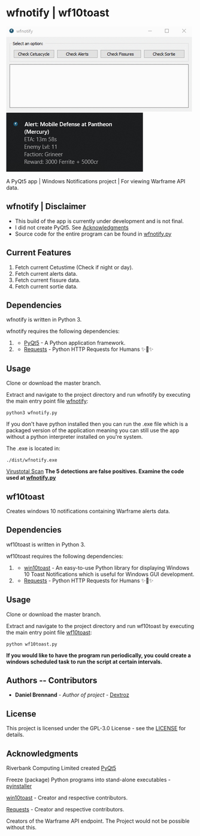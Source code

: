 # wfnotify | wf10toast
![wfnotify](example.gif) ![wf10toast](example.png)

A PyQt5 app | Windows Notifications project | For viewing Warframe API data. 

## wfnotify | Disclaimer
* This build of the app is currently under development and is not final.
* I did not create PyQt5. See [Acknowledgments](#acknowledgments)
* Source code for the entire program can be found in [wfnotify.py](wfnotify.py)

## Current Features
  1. Fetch current Cetustime (Check if night or day).
  2. Fetch current alerts data.
  3. Fetch current fissure data.
  4. Fetch current sortie data.

## Dependencies
wfnotify is written in Python 3.

wfnotify requires the following dependencies:
  1. * [PyQt5](https://riverbankcomputing.com/software/pyqt/download5) - A Python application framework.
  2. * [Requests](https://github.com/requests/requests/) - Python HTTP Requests for Humans ✨🍰✨

## Usage
Clone or download the master branch.

Extract and navigate to the project directory and run wfnotify by executing the main entry point file [wfnotify](wfnotify.py):
  ```
  python3 wfnotify.py
  ```

If you don't have python installed then you can run the .exe file which is a packaged version of the application
meaning you can still use the app without a python interpreter installed on you're system.

The .exe is located in:
  ```
  ./dist/wfnotify.exe
  ```

[Virustotal Scan](https://www.virustotal.com/#/file/9012e8806c3f9175b1566fe1fa41af38136d7c3a0b03a9efdf7a0edddf02321a/detection)
**The 5 detections are false positives. Examine the code used at [wfnotify.py](wfnotify.py)**

## wf10toast

Creates windows 10 notifications containing Warframe alerts data.

## Dependencies
wf10toast is written in Python 3.

wf10toast requires the following dependencies:
  1. * [win10toast](https://github.com/jithurjacob/Windows-10-Toast-Notifications) - An easy-to-use Python library for displaying Windows 10 Toast Notifications which is useful for Windows GUI development.
  2. * [Requests](https://github.com/requests/requests/) - Python HTTP Requests for Humans ✨🍰✨

## Usage
Clone or download the master branch.

Extract and navigate to the project directory and run wf10toast by executing the main entry point file [wf10toast](wf10toast.py):
  ```
  python wf10toast.py
  ```

**If you would like to have the program run periodically, you could create a windows scheduled task to run the script at certain intervals.**

## Authors -- Contributors

* **Daniel Brennand** - *Author of project* - [Dextroz](https://github.com/Dextroz)

## License

This project is licensed under the GPL-3.0 License - see the [LICENSE](LICENSE) for details.

## Acknowledgments
Riverbank Computing Limited created [PyQt5](https://riverbankcomputing.com/software/pyqt/download5)

Freeze (package) Python programs into stand-alone executables - [pyinstaller](http://www.pyinstaller.org)

[win10toast](https://github.com/jithurjacob/Windows-10-Toast-Notifications) - Creator and respective contributors.

[Requests](https://github.com/requests/requests/) - Creator and respective contributors.

Creators of the Warframe API endpoint. The Project would not be possible without this.

